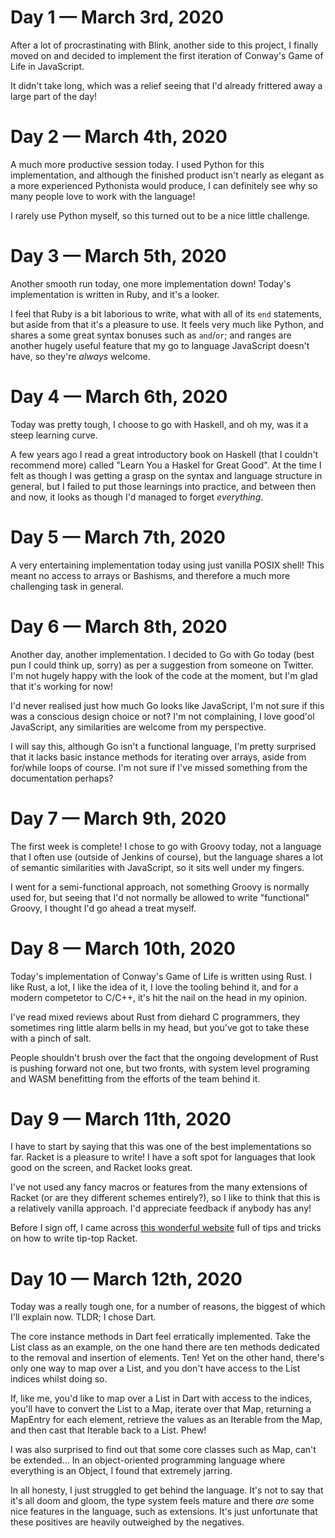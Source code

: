 # Day 1 — March 3rd, 2020

After a lot of procrastinating with Blink, another side to this project, I
finally moved on and decided to implement the first iteration of Conway's Game
of Life in JavaScript.

It didn't take long, which was a relief seeing that I'd already frittered away a
large part of the day!

# Day 2 — March 4th, 2020

A much more productive session today. I used Python for this implementation, and
although the finished product isn't nearly as elegant as a more experienced
Pythonista would produce, I can definitely see why so many people love to work
with the language!

I rarely use Python myself, so this turned out to be a nice little challenge.

# Day 3 — March 5th, 2020

Another smooth run today, one more implementation down! Today's implementation
is written in Ruby, and it's a looker.

I feel that Ruby is a bit laborious to write, what with all of its `end`
statements, but aside from that it's a pleasure to use. It feels very much like
Python, and shares a some great syntax bonuses such as `and`/`or`; and ranges
are another hugely useful feature that my go to language JavaScript doesn't
have, so they're _always_ welcome.

# Day 4 — March 6th, 2020

Today was pretty tough, I choose to go with Haskell, and oh my, was it a steep
learning curve.

A few years ago I read a great introductory book on Haskell (that I couldn't
recommend more) called "Learn You a Haskel for Great Good". At the time I felt
as though I was getting a grasp on the syntax and language structure in general,
but I failed to put those learnings into practice, and between then and now, it
looks as though I'd managed to forget _everything_.

# Day 5 — March 7th, 2020

A very entertaining implementation today using just vanilla POSIX shell! This
meant no access to arrays or Bashisms, and therefore a much more challenging
task in general.

# Day 6 — March 8th, 2020

Another day, another implementation. I decided to Go with Go today (best pun I
could think up, sorry) as per a suggestion from someone on Twitter. I'm not
hugely happy with the look of the code at the moment, but I'm glad that it's
working for now!

I'd never realised just how much Go looks like JavaScript, I'm not sure if this
was a conscious design choice or not? I'm not complaining, I love good'ol
JavaScript, any similarities are welcome from my perspective.

I will say this, although Go isn't a functional language, I'm pretty surprised
that it lacks basic instance methods for iterating over arrays, aside from
for/while loops of course. I'm not sure if I've missed something from the
documentation perhaps?

# Day 7 — March 9th, 2020

The first week is complete! I chose to go with Groovy today, not a language that
I often use (outside of Jenkins of course), but the language shares a lot of
semantic similarities with JavaScript, so it sits well under my fingers.

I went for a semi-functional approach, not something Groovy is normally used
for, but seeing that I'd not normally be allowed to write "functional" Groovy, I
thought I'd go ahead a treat myself.

# Day 8 — March 10th, 2020

Today's implementation of Conway's Game of Life is written using Rust. I like
Rust, a lot, I like the idea of it, I love the tooling behind it, and for a
modern competetor to C/C++, it's hit the nail on the head in my opinion.

I've read mixed reviews about Rust from diehard C programmers, they sometimes
ring little alarm bells in my head, but you've got to take these with a pinch of
salt.

People shouldn't brush over the fact that the ongoing development of Rust is
pushing forward not one, but two fronts, with system level programing and WASM
benefitting from the efforts of the team behind it.

# Day 9 — March 11th, 2020

I have to start by saying that this was one of the best implementations so far.
Racket is a pleasure to write! I have a soft spot for languages that look good
on the screen, and Racket looks great.

I've not used any fancy macros or features from the many extensions of Racket
(or are they different schemes entirely?), so I like to think that this is a
relatively vanilla approach. I'd appreciate feedback if anybody has any!

Before I sign off, I came across [this wonderful website][9.1] full of tips and
tricks on how to write tip-top Racket.

[9.1]: https://beautifulracket.com/

# Day 10 — March 12th, 2020

Today was a really tough one, for a number of reasons, the biggest of which I'll
explain now. TLDR; I chose Dart.

The core instance methods in Dart feel erratically implemented. Take the List
class as an example, on the one hand there are ten methods dedicated to the
removal and insertion of elements. Ten! Yet on the other hand, there's only one
way to map over a List, and you don't have access to the List indices whilst
doing so.

If, like me, you'd like to map over a List in Dart with access to the indices,
you'll have to convert the List to a Map, iterate over that Map, returning a
MapEntry for each element, retrieve the values as an Iterable from the Map, and
then cast that Iterable back to a List. Phew!

I was also surprised to find out that some core classes such as Map, can't be
extended... In an object-oriented programming language where everything is an
Object, I found that extremely jarring.

In all honesty, I just struggled to get behind the language. It's not to say
that it's all doom and gloom, the type system feels mature and there _are_ some
nice features in the language, such as extensions. It's just unfortunate that
these positives are heavily outweighed by the negatives.
